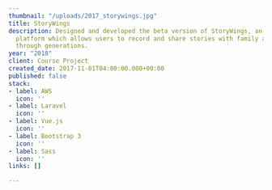 ```yaml
---
thumbnail: "/uploads/2017_storywings.jpg"
title: StoryWings
description: Designed and developed the beta version of StoryWings, an online streamlined
  platform which allows users to record and share stories with family and friends
  through generations.
year: "2018"
client: Course Project
created_date: 2017-11-01T04:00:00.000+00:00
published: false
stack:
- label: AWS
  icon: ''
- label: Laravel
  icon: ''
- label: Vue.js
  icon: ''
- label: Bootstrap 3
  icon: ''
- label: Sass
  icon: ''
links: []

---
```

